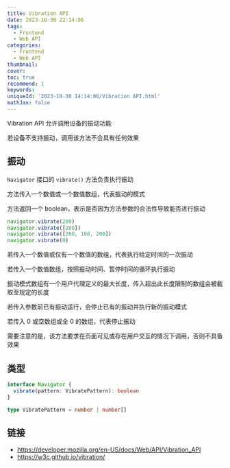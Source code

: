 ```yaml
---
title: Vibration API
date: 2023-10-30 22:14:06
tags:
  - Frontend
  - Web API
categories:
  - Frontend
  - Web API
thumbnail:
cover:
toc: true
recommend: 1
keywords:
uniqueId: '2023-10-30 14:14:06/Vibration API.html'
mathJax: false
---
```


Vibration API 允许调用设备的振动功能

若设备不支持振动，调用该方法不会具有任何效果

## 振动

`Navigator` 接口的 `vibrate()` 方法负责执行振动

方法传入一个数值或一个数值数组，代表振动的模式

方法返回一个 boolean，表示是否因为方法参数的合法性导致能否进行振动

```js
navigator.vibrate(200)
navigator.vibrate([200])
navigator.vibrate([200, 100, 200])
navigator.vibrate(0)
```

若传入一个数值或仅有一个数值的数组，代表执行给定时间的一次振动

若传入一个数值数组，按照振动时间、暂停时间的循环执行振动

振动模式数组有一个用户代理定义的最大长度，传入超出此长度限制的数组会被截取至规定的长度

若传入参数前已有振动运行，会停止已有的振动并执行新的振动模式

若传入 0 或空数组或全 0 的数组，代表停止振动

需要注意的是，该方法要求在页面可见或存在用户交互的情况下调用，否则不具备效果

## 类型

```ts
interface Navigator {
  vibrate(pattern: VibratePattern): boolean
}

type VibratePattern = number | number[]
```

## 链接

* <https://developer.mozilla.org/en-US/docs/Web/API/Vibration_API>
* <https://w3c.github.io/vibration/>
